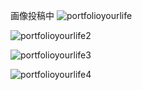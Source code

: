 画像投稿中
![portfolioyourlife](https://user-images.githubusercontent.com/59106983/80185337-25036180-8647-11ea-8ee4-4cfcd6d6734d.gif)


![portfolioyourlife2](https://user-images.githubusercontent.com/59106983/80185437-4b290180-8647-11ea-80bd-91db828bd8eb.gif)


![portfolioyourlife3](https://user-images.githubusercontent.com/59106983/80185675-b4107980-8647-11ea-88b8-647e26e513a2.gif)


![portfolioyourlife4](https://user-images.githubusercontent.com/59106983/80185737-ce4a5780-8647-11ea-8d01-80e10023887e.gif)
